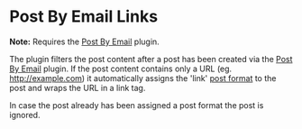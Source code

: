 Post By Email Links
===================

**Note:** Requires the [Post By Email](http://wordpress.org/plugins/post-by-email/) plugin.

The plugin filters the post content after a post has been created via the [Post By Email](http://wordpress.org/plugins/post-by-email/) plugin.
If the post content contains only a URL (eg. http://example.com) it automatically assigns the 'link' [post format](http://codex.wordpress.org/Post_Formats) to the post and wraps the URL in a link tag.

In case the post already has been assigned a post format the post is ignored.
